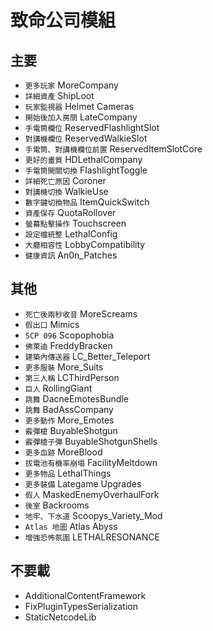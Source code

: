 # 致命公司模組
## 主要
  - `更多玩家` MoreCompany
  - `詳細資產` ShipLoot
  - `玩家監視器` Helmet Cameras
  - `開始後加入房間` LateCompany
  - `手電筒欄位` ReservedFlashlightSlot
  - `對講機欄位` ReservedWalkieSlot
  - `手電筒、對講機欄位前置` ReservedItemSlotCore
  - `更好的畫質` HDLethalCompany
  - `手電筒開關切換` FlashlightToggle
  - `詳細死亡原因` Coroner
  - `對講機切換` WalkieUse
  - `數字鍵切換物品` ItemQuickSwitch
  - `資產保存` QuotaRollover
  - `螢幕點擊操作` Touchscreen
  - `設定檔統整` LethalConfig
  - `大廳相容性` LobbyCompatibility
  - `健康資訊` An0n_Patches

## 其他
  - `死亡後兩秒收音` MoreScreams
  - `假出口` Mimics
  - `SCP 096` Scopophobia
  - `佛萊迪` FreddyBracken
  - `建築內傳送器` LC_Better_Teleport
  - `更多服裝` More_Suits
  - `第三人稱` LCThirdPerson
  - `巨人` RollingGiant
  - `跳舞` DacneEmotesBundle
  - `跳舞` BadAssCompany
  - `更多動作` More_Emotes
  - `霰彈槍` BuyableShotgun
  - `霰彈槍子彈` BuyableShotgunShells
  - `更多血跡` MoreBlood
  - `拔電池有機率崩塌` FacilityMeltdown
  - `更多物品` LethalThings
  - `更多裝備` Lategame Upgrades
  - `假人` MaskedEnemyOverhaulFork
  - `後室` Backrooms
  - `地牢、下水道` Scoopys_Variety_Mod
  - `Atlas 地圖` Atlas Abyss
  - `增強恐怖氛圍` LETHALRESONANCE

## 不要載
  - AdditionalContentFramework
  - FixPluginTypesSerialization
  - StaticNetcodeLib
